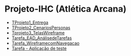 # Projeto-IHC (Atlética Arcana)

- [TProjeto1_Entrega]()
- [TProjeto2_CenariosPersonas]()
- [Tprojeto3_TelasWireframe]()
- [Tarefa_EAD_AnálisedeTarefas](https://github.com/Thiago2204/Atletica-Arcana/blob/main/Modelagem/análise_de_tarefas.md)
- [Tarefa_WireframecomNavegacao]()
- [Tarefa - Aplicação de teste ]()


